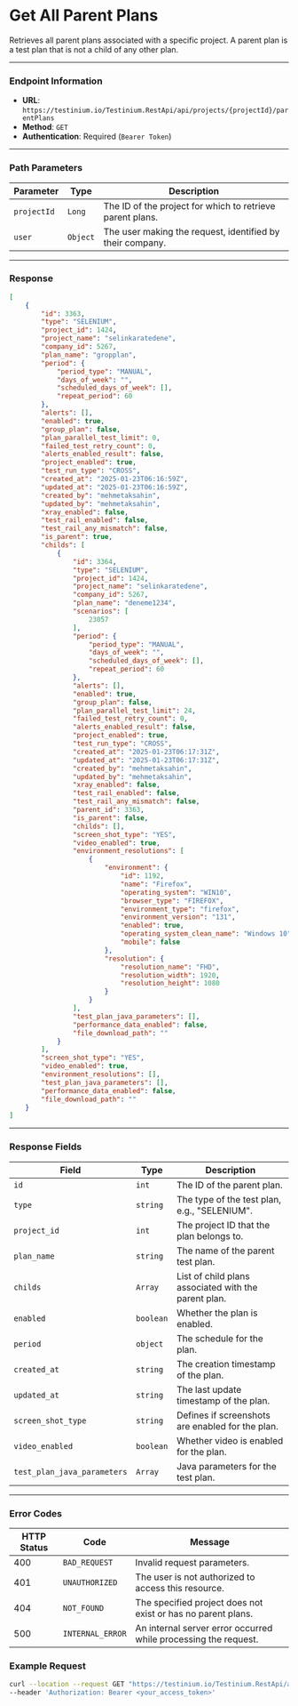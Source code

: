 # Get All Parent Plans

Retrieves all parent plans associated with a specific project. A parent plan is a test plan that is not a child of any other plan.

***

### Endpoint Information

* **URL**: `https://testinium.io/Testinium.RestApi/api/projects/{projectId}/parentPlans`
* **Method**: `GET`
* **Authentication**: Required (`Bearer Token`)

***

### Path Parameters

| Parameter   | Type     | Description                                               |
| ----------- | -------- | --------------------------------------------------------- |
| `projectId` | `Long`   | The ID of the project for which to retrieve parent plans. |
| `user`      | `Object` | The user making the request, identified by their company. |

***

### Response

```json
[
    {
        "id": 3363,
        "type": "SELENIUM",
        "project_id": 1424,
        "project_name": "selinkaratedene",
        "company_id": 5267,
        "plan_name": "gropplan",
        "period": {
            "period_type": "MANUAL",
            "days_of_week": "",
            "scheduled_days_of_week": [],
            "repeat_period": 60
        },
        "alerts": [],
        "enabled": true,
        "group_plan": false,
        "plan_parallel_test_limit": 0,
        "failed_test_retry_count": 0,
        "alerts_enabled_result": false,
        "project_enabled": true,
        "test_run_type": "CROSS",
        "created_at": "2025-01-23T06:16:59Z",
        "updated_at": "2025-01-23T06:16:59Z",
        "created_by": "mehmetaksahin",
        "updated_by": "mehmetaksahin",
        "xray_enabled": false,
        "test_rail_enabled": false,
        "test_rail_any_mismatch": false,
        "is_parent": true,
        "childs": [
            {
                "id": 3364,
                "type": "SELENIUM",
                "project_id": 1424,
                "project_name": "selinkaratedene",
                "company_id": 5267,
                "plan_name": "deneme1234",
                "scenarios": [
                    23057
                ],
                "period": {
                    "period_type": "MANUAL",
                    "days_of_week": "",
                    "scheduled_days_of_week": [],
                    "repeat_period": 60
                },
                "alerts": [],
                "enabled": true,
                "group_plan": false,
                "plan_parallel_test_limit": 24,
                "failed_test_retry_count": 0,
                "alerts_enabled_result": false,
                "project_enabled": true,
                "test_run_type": "CROSS",
                "created_at": "2025-01-23T06:17:31Z",
                "updated_at": "2025-01-23T06:17:31Z",
                "created_by": "mehmetaksahin",
                "updated_by": "mehmetaksahin",
                "xray_enabled": false,
                "test_rail_enabled": false,
                "test_rail_any_mismatch": false,
                "parent_id": 3363,
                "is_parent": false,
                "childs": [],
                "screen_shot_type": "YES",
                "video_enabled": true,
                "environment_resolutions": [
                    {
                        "environment": {
                            "id": 1192,
                            "name": "Firefox",
                            "operating_system": "WIN10",
                            "browser_type": "FIREFOX",
                            "environment_type": "firefox",
                            "environment_version": "131",
                            "enabled": true,
                            "operating_system_clean_name": "Windows 10",
                            "mobile": false
                        },
                        "resolution": {
                            "resolution_name": "FHD",
                            "resolution_width": 1920,
                            "resolution_height": 1080
                        }
                    }
                ],
                "test_plan_java_parameters": [],
                "performance_data_enabled": false,
                "file_download_path": ""
            }
        ],
        "screen_shot_type": "YES",
        "video_enabled": true,
        "environment_resolutions": [],
        "test_plan_java_parameters": [],
        "performance_data_enabled": false,
        "file_download_path": ""
    }
]
```

***

### Response Fields

| Field                       | Type      | Description                                          |
| --------------------------- | --------- | ---------------------------------------------------- |
| `id`                        | `int`     | The ID of the parent plan.                           |
| `type`                      | `string`  | The type of the test plan, e.g., "SELENIUM".         |
| `project_id`                | `int`     | The project ID that the plan belongs to.             |
| `plan_name`                 | `string`  | The name of the parent test plan.                    |
| `childs`                    | `Array`   | List of child plans associated with the parent plan. |
| `enabled`                   | `boolean` | Whether the plan is enabled.                         |
| `period`                    | `object`  | The schedule for the plan.                           |
| `created_at`                | `string`  | The creation timestamp of the plan.                  |
| `updated_at`                | `string`  | The last update timestamp of the plan.               |
| `screen_shot_type`          | `string`  | Defines if screenshots are enabled for the plan.     |
| `video_enabled`             | `boolean` | Whether video is enabled for the plan.               |
| `test_plan_java_parameters` | `Array`   | Java parameters for the test plan.                   |

***

### Error Codes

| HTTP Status | Code             | Message                                                         |
| ----------- | ---------------- | --------------------------------------------------------------- |
| 400         | `BAD_REQUEST`    | Invalid request parameters.                                     |
| 401         | `UNAUTHORIZED`   | The user is not authorized to access this resource.             |
| 404         | `NOT_FOUND`      | The specified project does not exist or has no parent plans.    |
| 500         | `INTERNAL_ERROR` | An internal server error occurred while processing the request. |

### Example Request

```bash
curl --location --request GET "https://testinium.io/Testinium.RestApi/api/projects/{projectId}/parentPlans" \
--header 'Authorization: Bearer <your_access_token>'
```
